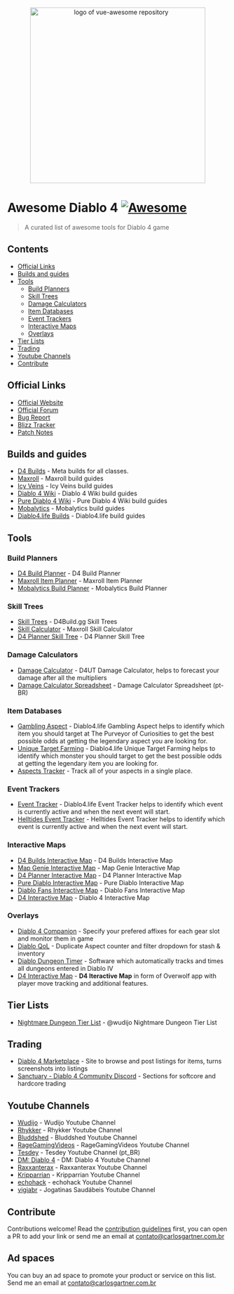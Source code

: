 <p align="center">
  <br>
  <img width="400" src="./assets/d4-awesome.png" alt="logo of vue-awesome repository">
</p>

# Awesome Diablo 4 [![Awesome](https://awesome.re/badge.svg)](https://awesome.re)

> A curated list of awesome tools for Diablo 4 game

## Contents

- [Official Links](#official-links)
- [Builds and guides](#builds-and-guides)
- [Tools](#tools)
  - [Build Planners](#build-planners)
  - [Skill Trees](#skill-trees)
  - [Damage Calculators](#damage-calculators)
  - [Item Databases](#item-databases)
  - [Event Trackers](#event-trackers)
  - [Interactive Maps](#interactive-maps)
  - [Overlays](#overlays)
- [Tier Lists](#tier-lists)
- [Trading](#trading)
- [Youtube Channels](#youtube-channels)
- [Contribute](#contribute)

## Official Links

- [Official Website](https://diablo4.blizzard.com/pt-br/)
- [Official Forum](https://us.forums.blizzard.com/en/d4/)
- [Bug Report](https://us.forums.blizzard.com/en/d4/c/bug-report)
- [Blizz Tracker](https://us.forums.blizzard.com/en/d4/g/blizzard-tracker/activity/posts?category_id=7)
- [Patch Notes](https://news.blizzard.com/en-us/diablo4/23964909/diablo-iv-patch-notes)

## Builds and guides

- [D4 Builds](https://d4builds.gg/) - Meta builds for all classes.
- [Maxroll](https://maxroll.gg/d4/build-guides?) - Maxroll build guides
- [Icy Veins](https://www.icy-veins.com/d4/) - Icy Veins build guides
- [Diablo 4 Wiki](https://diablo4.wiki.fextralife.com/Builds) - Diablo 4 Wiki build guides
- [Pure Diablo 4 Wiki](https://diablo4.purediablo.com/Diablo_4_Wiki) - Pure Diablo 4 Wiki build guides
- [Mobalytics](https://app.mobalytics.gg/diablo-4/builds) - Mobalytics build guides
- [Diablo4.life Builds](https://diablo4.life/builds/starter-builds) - Diablo4.life build guides

## Tools

### Build Planners
- [D4 Build Planner](https://d4builds.gg/my-builds/) - D4 Build Planner
- [Maxroll Item Planner](https://maxroll.gg/d4/planner) - Maxroll Item Planner
- [Mobalytics Build Planner](https://app.mobalytics.gg/diablo-4/build-planner) - Mobalytics Build Planner

### Skill Trees
- [Skill Trees](https://d4builds.gg/skill-trees/) - D4Build.gg Skill Trees
- [Skill Calculator](https://maxroll.gg/d4/skill-calculator) - Maxroll Skill Calculator
- [D4 Planner Skill Tree](https://d4planner.io/skilltree/Barbarian/) - D4 Planner Skill Tree

### Damage Calculators
- [Damage Calculator](https://www.d4ut.net/) - D4UT Damage Calculator, helps to forecast your damage after all the multipliers
- [Damage Calculator Spreadsheet](https://docs.google.com/spreadsheets/d/1jDhNqYytNyoSChNIMp5YIBIDUrxrOMPWVVANJQDTPBU/edit#gid=1662451896) - Damage Calculator Spreadsheet (pt-BR)

### Item Databases
- [Gambling Aspect](https://diablo4.life/tools/gambling) - Diablo4.life Gambling Aspect helps to identify which item you should target at The Purveyor of Curiosities to get the best possible odds at getting the legendary aspect you are looking for.
- [Unique Target Farming](https://diablo4.life/tools/target-farming) - Diablo4.life Unique Target Farming helps to identify which monster you should target to get the best possible odds at getting the legendary item you are looking for.
- [Aspects Tracker](https://d4aspects.com/) -  Track all of your aspects in a single place.

### Event Trackers
- [Event Tracker](https://diablo4.life/trackers/overview) - Diablo4.life Event Tracker helps to identify which event is currently active and when the next event will start.
- [Helltides Event Tracker](https://helltides.com/) - Helltides Event Tracker helps to identify which event is currently active and when the next event will start.

### Interactive Maps
- [D4 Builds Interactive Map](https://d4builds.gg/map/) - D4 Builds Interactive Map
- [Map Genie Interactive Map](https://mapgenie.io/diablo-4/maps/sanctuary) - Map Genie Interactive Map
- [D4 Planner Interactive Map](https://d4planner.io/map) - D4 Planner Interactive Map
- [Pure Diablo Interactive Map](https://diablo4.purediablo.com/map/) - Pure Diablo Interactive Map
- [Diablo Fans Interactive Map](https://www.diablofans.com/zones/d4/1-sanctuary) - Diablo Fans Interactive Map
- [D4 Interactive Map](https://diablo4.th.gl) - Diablo 4 Interactive Map


### Overlays
- [Diablo 4 Companion](https://github.com/josdemmers/Diablo4Companion) - Specify your prefered affixes for each gear slot and monitor them in game
- [Diablo QoL](https://reddit.com/r/diablo_qol) - Duplicate Aspect counter and filter dropdown for stash & inventory
- [Diablo Dungeon Timer](https://github.com/Shaydera/DiabloDungeonTimer) - Software which automatically tracks and times all dungeons entered in Diablo IV
- [D4 Interactive Map](https://diablo4.th.gl) - **D4 Iteractive Map** in form of Overwolf app with player move tracking and additional features.

## Tier Lists
- [Nightmare Dungeon Tier List](https://docs.google.com/spreadsheets/u/1/d/143tXzN_7-yoQCy7QEjo924UT2kWqH1VhWyXEsOvlwgA/htmlview?usp=sharing) - @wudijo Nightmare Dungeon Tier List

## Trading
- [Diablo 4 Marketplace](https://diablotrade.gg/) - Site to browse and post listings for items, turns screenshots into listings
- [Sanctuary - Diablo 4 Community Discord](https://discord.gg/diablo4#discord) - Sections for softcore and hardcore trading

## Youtube Channels
- [Wudijo](https://www.youtube.com/@wudijo) - Wudijo Youtube Channel
- [Rhykker](https://www.youtube.com/user/Rhykker) - Rhykker Youtube Channel
- [Bluddshed](https://www.youtube.com/user/TekhniqueGaming) - Bluddshed Youtube Channel
- [RageGamingVideos](https://www.youtube.com/@RageGamingVideos/videos) - RageGamingVideos Youtube Channel
- [Tesdey](https://www.youtube.com/@Tesdey/videos) - Tesdey Youtube Channel (pt_BR)
- [DM: Diablo 4](https://www.youtube.com/@dmdiablo4) - DM: Diablo 4 Youtube Channel
- [Raxxanterax](https://www.youtube.com/@Raxxanterax) - Raxxanterax Youtube Channel
- [Kripparrian](https://www.youtube.com/@Kripparrian) - Kripparrian Youtube Channel
- [echohack](https://www.youtube.com/@echohack) - echohack Youtube Channel
- [vigiabr](https://www.youtube.com/@vigiabr) - Jogatinas Saudábeis Youtube Channel

## Contribute

Contributions welcome! Read the [contribution guidelines](contributing.md) first, you can open a PR to add your link or 
send me an email at contato@carlosgartner.com.br

## Ad spaces

You can buy an ad space to promote your product or service on this list. Send me an email at contato@carlosgartner.com.br
